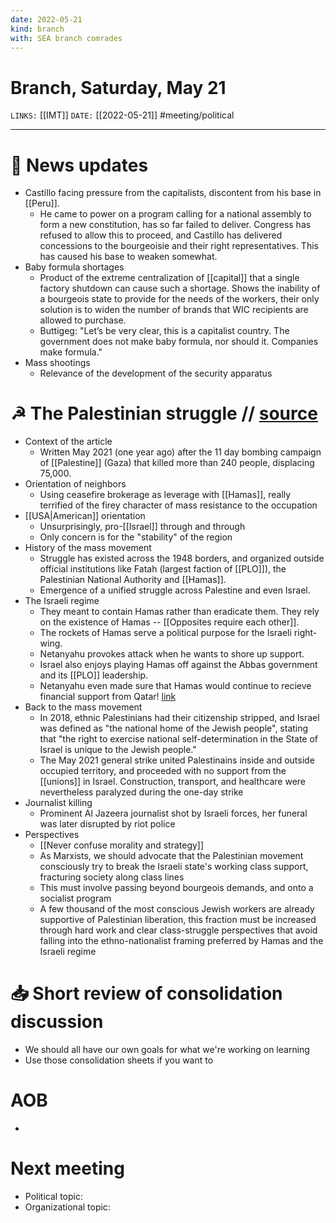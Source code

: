 ```yaml
---
date: 2022-05-21
kind: branch
with: SEA branch comrades
---
```

# Branch, Saturday, May 21
`LINKS:` [[IMT]]
`DATE:` [[2022-05-21]]
#meeting/political 

---
# 📰 News updates
- Castillo facing pressure from the capitalists, discontent from his base in [[Peru]]. 
	- He came to power on a program calling for a national assembly to form a new constitution, has so far failed to deliver. Congress has refused to allow this to proceed, and Castillo has delivered concessions to the bourgeoisie and their right representatives. This has caused his base to weaken somewhat.
- Baby formula shortages
	- Product of the extreme centralization of [[capital]] that a single factory shutdown can cause such a shortage. Shows the inability of a bourgeois state to provide for the needs of the workers, their only solution is to widen the number of brands that WIC recipients are allowed to purchase. 
	- Buttigeg: "Let’s be very clear, this is a capitalist country. The government does not make baby formula, nor should it. Companies make formula."
- Mass shootings
	- Relevance of the development of the security apparatus

# ☭ The Palestinian struggle // [source](https://www.marxist.com/after-netanyahu-s-war-a-united-palestinian-movement-emerges.htm)
- Context of the article
	- Written May 2021 (one year ago) after the 11 day bombing campaign of [[Palestine]] (Gaza) that killed more than 240 people, displacing 75,000.
- Orientation of neighbors
	- Using ceasefire brokerage as leverage with [[Hamas]], really terrified of the firey character of mass resistance to the occupation
- [[USA|American]] orientation
	- Unsurprisingly, pro-[[Israel]] through and through
	- Only concern is for the "stability" of the region
- History of the mass movement
	- Struggle has existed across the 1948 borders, and organized outside official institutions like Fatah (largest faction of [[PLO]]), the Palestinian National Authority and [[Hamas]]. 
	- Emergence of a unified struggle across Palestine and even Israel. 
- The Israeli regime
	- They meant to contain Hamas rather than eradicate them. They rely on the existence of Hamas -- [[Opposites require each other]]. 
	- The rockets of Hamas serve a political purpose for the Israeli right-wing.
	- Netanyahu provokes attack when he wants to shore up support. 
	- Israel also enjoys playing Hamas off against the Abbas government and its [[PLO]] leadership. 
	- Netanyahu even made sure that Hamas would continue to recieve financial support from Qatar! [link](https://www.haaretz.com/middle-east-news/.premium-netanyahu-israel-mossad-chief-doha-qatar-continue-hamas-gaza-money-transfer-1.8564993)
- Back to the mass movement
	- In 2018, ethnic Palestinians had their citizenship stripped, and Israel was defined as "the national home of the Jewish people", stating that "the right to exercise national self-determination in the State of Israel is unique to the Jewish people."
	- The May 2021 general strike united Palestinains inside and outside occupied territory, and proceeded with no support from the [[unions]] in Israel. Construction, transport, and healthcare were nevertheless paralyzed during the one-day strike
- Journalist killing
	- Prominent Al Jazeera journalist shot by Israeli forces, her funeral was later disrupted by riot police
- Perspectives
	- [[Never confuse morality and strategy]] 
	- As Marxists, we should advocate that the Palestinian movement consciously try to break the Israeli state's working class support, fracturing society along class lines
	- This must involve passing beyond bourgeois demands, and onto a socialist program
	- A few thousand of the most conscious Jewish workers are already supportive of Palestinian liberation, this fraction must be increased through hard work and clear class-struggle perspectives that avoid falling into the ethno-nationalist framing preferred by Hamas and the Israeli regime

# 📥 Short review of consolidation discussion
- We should all have our own goals for what we're working on learning
- Use those consolidation sheets if you want to

# AOB
- 

# Next meeting 
- Political topic:
- Organizational topic: